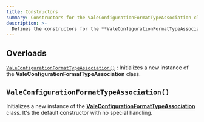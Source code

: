 ```yaml
---
title: Constructors
summary: Constructors for the ValeConfigurationFormatTypeAssociation class
description: >-
  Defines the constructors for the **ValeConfigurationFormatTypeAssociation** class.
---
```


## Overloads

[`ValeConfigurationFormatTypeAssociation()`](#valeconfigurationformattypeassociation)
: Initializes a new instance of the **ValeConfigurationFormatTypeAssociation** class.

## `ValeConfigurationFormatTypeAssociation()`

Initializes a new instance of the [**ValeConfigurationFormatTypeAssociation**][01] class. It's the
default constructor with no special handling.

<!-- Link Reference Definitions -->
[01]: ../
